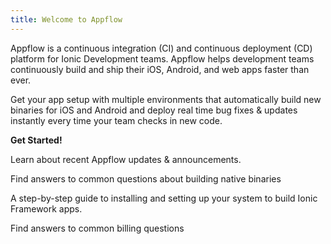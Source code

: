 ```yaml
---
title: Welcome to Appflow
---
```


Appflow is a continuous integration (CI) and continuous deployment (CD) platform
for Ionic Development teams. Appflow helps development teams continuously build and ship
their iOS, Android, and web apps faster than ever.
        
<docs-cards class="prioritized">
  <docs-card header="Quickstart" href="/docs/appflow/quickstart">
    <p>Get your app setup with multiple environments that automatically build new binaries for
    iOS and Android and deploy real time bug fixes & updates instantly every time your team checks in
    new code.</p>
    <b>Get Started!</b>
  </docs-card>


  <docs-card header="News & Updates" href="https://ionic.zendesk.com/hc/en-us/categories/360000410554-Announcements">
    <p>Learn about recent Appflow updates & announcements.</p>
  </docs-card>
  
  <docs-card header="Package FAQ" href="https://ionic.zendesk.com/hc/en-us/categories/360000410494-Package">
    <p>Find answers to common questions about building native binaries</p>
  </docs-card>

  <docs-card header="Deploy FAQ" href="https://ionic.zendesk.com/hc/en-us/categories/360000409113-Deploy">
    <p>A step-by-step guide to installing and setting up your system to build Ionic Framework apps.</p>
  </docs-card>
  
  <docs-card header="Billing FAQ" href="https://ionic.zendesk.com/hc/en-us/categories/360000410574-Billing-Support">
    <p>Find answers to common billing questions</p>
  </docs-card>
</docs-cards>
